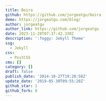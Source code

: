 ```yaml
---
title: Boira
github: https://github.com/jorgeatgu/boira
demo: https://jorgeatgu.com/blog/
author: jorgeatgu
author_link: https://github.com/jorgeatgu
date: 2023-11-28T07:37:42.330Z
description: ':foggy: Jekyll Theme'
ssg:
  - Jekyll
css:
  - PostCSS
cms: []
category: []
draft: false
publish_date: '2014-10-27T19:20:58Z'
update_date: '2019-05-30T09:55:28Z'
github_star: 1
github_fork: 0
---
```

